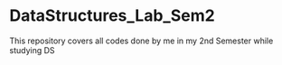 # DataStructures_Lab_Sem2
This repository covers all codes done by me in my 2nd Semester while studying DS 
